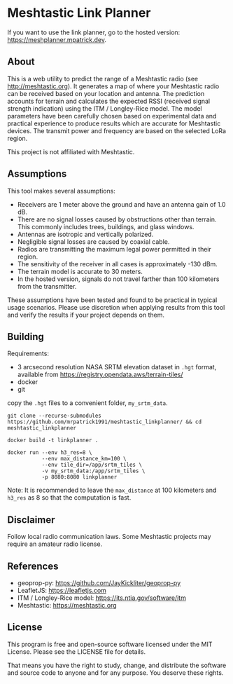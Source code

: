 # Meshtastic Link Planner 

If you want to use the link planner, go to the hosted version: https://meshplanner.mpatrick.dev.

## About

This is a web utility to predict the range of a Meshtastic radio (see http://meshtastic.org). It generates a map of where your Meshtastic radio can be received based on your location and antenna. The prediction accounts for terrain and calculates the expected RSSI (received signal strength indication) using the ITM / Longley-Rice model. The model parameters have been carefully chosen based on experimental data and practical experience to produce results which are accurate for Meshtastic devices. The transmit power and frequency are based on the selected LoRa region. 

This project is not affiliated with Meshtastic.

## Assumptions

This tool makes several assumptions:

* Receivers are 1 meter above the ground and have an antenna gain of 1.0 dB.
* There are no signal losses caused by obstructions other than terrain. This commonly includes trees, buildings, and glass windows.
* Antennas are isotropic and vertically polarized.
* Negligible signal losses are caused by coaxial cable.
* Radios are transmitting the maximum legal power permitted in their region.
* The sensitivity of the receiver in all cases is approximately -130 dBm.
* The terrain model is accurate to 30 meters.
* In the hosted version, signals do not travel farther than 100 kilometers from the transmitter.

These assumptions have been tested and found to be practical in typical usage scenarios. Please use discretion when applying results from this tool and verify the results if your project depends on them.


## Building

Requirements:

* 3 arcsecond resolution NASA SRTM elevation dataset in `.hgt` format, available from https://registry.opendata.aws/terrain-tiles/
* docker
* git

copy the `.hgt` files to a convenient folder, `my_srtm_data`.

```
git clone --recurse-submodules https://github.com/mrpatrick1991/meshtastic_linkplanner/ && cd meshtastic_linkplanner

docker build -t linkplanner .

docker run --env h3_res=8 \
           --env max_distance_km=100 \
           --env tile_dir=/app/srtm_tiles \
           -v my_srtm_data:/app/srtm_tiles \
           -p 8080:8080 linkplanner
```

Note: It is recommended to leave the `max_distance` at 100 kilometers and `h3_res` as 8 so that the computation is fast.

## Disclaimer

Follow local radio communication laws. Some Meshtastic projects may require an amateur radio license. 

## References

* geoprop-py: https://github.com/JayKickliter/geoprop-py
* LeafletJS: https://leafletjs.com
* ITM / Longley-Rice model: https://its.ntia.gov/software/itm
* Meshtastic: https://meshtastic.org

## License 
This program is free and open-source software licensed under the MIT License. Please see the LICENSE file for details.

That means you have the right to study, change, and distribute the software and source code to anyone and for any purpose. You deserve these rights.

